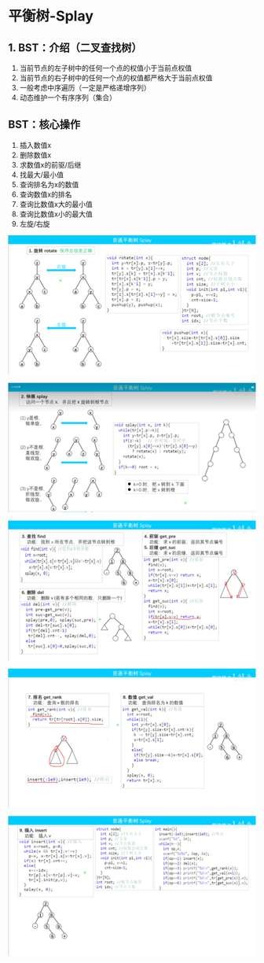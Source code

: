 # 平衡树-Splay
## 1. BST：介绍（二叉查找树）
1. 当前节点的左子树中的任何一个点的权值小于当前点权值
2. 当前节点的右子树中的任何一个点的权值都严格大于当前点权值
3. 一般考虑中序遍历（一定是严格递增序列）
4. 动态维护一个有序序列（集合）

## BST：核心操作
1. 插入数值x
2. 删除数值x
3. 求数值x的前驱/后继
4. 找最大/最小值
5. 查询排名为x的数值
6. 查询数值x的排名
7. 查询比数值x大的最小值
8. 查询比数值x小的最大值
9. 左旋/右旋

![Alt text](../../../_resources/splay-rorate.png)

![Alt text](../../../_resources/%E4%BC%B8%E5%B1%95splay.png)

![Alt text](../../../_resources/splay_other.png)

![Alt text](../../../_resources/splay-other2.png)

![Alt text](../../../_resources/splay-other3.png)